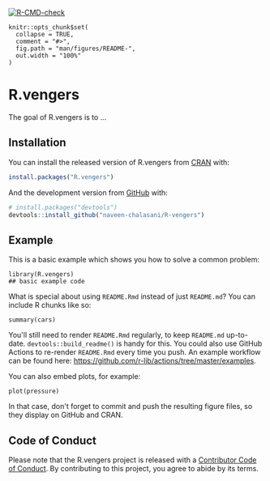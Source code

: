 <!-- badges: start -->
[![R-CMD-check](https://github.com/naveen-chalasani/R.vengers/workflows/R-CMD-check/badge.svg)](https://github.com/naveen-chalasani/R.vengers/actions)
<!-- badges: end -->

<!-- badges: start -->
<!-- badges: end -->

<!-- README.md is generated from README.Rmd. Please edit that file -->

```{r, include = FALSE}
knitr::opts_chunk$set(
  collapse = TRUE,
  comment = "#>",
  fig.path = "man/figures/README-",
  out.width = "100%"
)
```

# R.vengers

<!-- badges: start -->
<!-- badges: end -->

The goal of R.vengers is to ...

## Installation

You can install the released version of R.vengers from [CRAN](https://CRAN.R-project.org) with:

``` r
install.packages("R.vengers")
```

And the development version from [GitHub](https://github.com/) with:

``` r
# install.packages("devtools")
devtools::install_github("naveen-chalasani/R-vengers")
```
## Example

This is a basic example which shows you how to solve a common problem:

```{r example}
library(R.vengers)
## basic example code
```

What is special about using `README.Rmd` instead of just `README.md`? You can include R chunks like so:

```{r cars}
summary(cars)
```

You'll still need to render `README.Rmd` regularly, to keep `README.md` up-to-date. `devtools::build_readme()` is handy for this. You could also use GitHub Actions to re-render `README.Rmd` every time you push. An example workflow can be found here: <https://github.com/r-lib/actions/tree/master/examples>.

You can also embed plots, for example:

```{r pressure, echo = FALSE}
plot(pressure)
```

In that case, don't forget to commit and push the resulting figure files, so they display on GitHub and CRAN.

## Code of Conduct

Please note that the R.vengers project is released with a [Contributor Code of Conduct](https://contributor-covenant.org/version/2/0/CODE_OF_CONDUCT.html). By contributing to this project, you agree to abide by its terms.
